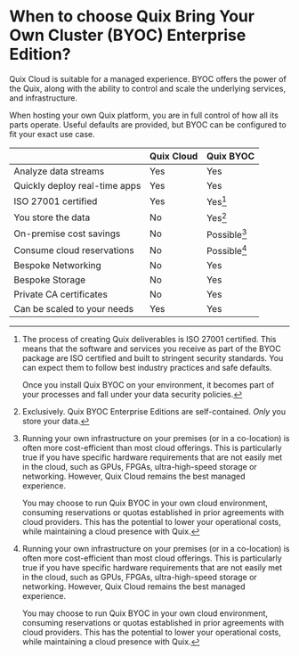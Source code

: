 # When to choose Quix Bring Your Own Cluster (BYOC) Enterprise Edition?

Quix Cloud is suitable for a managed experience. BYOC offers the power of the Quix, along with the ability to control and scale the underlying services, and infrastructure. 

When hosting your own Quix platform, you are in full control of how all its parts operate. Useful defaults are provided, but BYOC can be configured to fit your exact use case.

| | Quix Cloud | Quix BYOC |
|----|----|----|
| Analyze data streams | Yes   | Yes |
| Quickly deploy real-time apps | Yes   | Yes |
| ISO 27001 certified | Yes   | Yes[^1] |
| You store the data | No | Yes[^2] |
| On-premise cost savings | No | Possible[^3] |
| Consume cloud reservations | No | Possible[^3] |
| Bespoke Networking | No | Yes |
| Bespoke Storage | No | Yes |
| Private CA certificates | No | Yes |
| Can be scaled to your needs | Yes | Yes |

[^1]:
    The process of creating Quix deliverables is ISO 27001 certified. This means that the software and services you receive as part of the BYOC package are ISO certified and built to stringent security standards. You can expect them to follow best industry practices and safe defaults.

    Once you install Quix BYOC on your environment, it becomes part of your processes and fall under your data security policies.

[^2]:
    Exclusively. Quix BYOC Enterprise Editions are self-contained. _Only_ you store your data.

[^3]:
    Running your own infrastructure on your premises (or in a co-location) is often more cost-efficient than most cloud offerings. This is particularly true if you have specific hardware requirements that are not easily met in the cloud, such as GPUs, FPGAs, ultra-high-speed storage or networking. However, Quix Cloud remains the best managed experience.

    You may choose to run Quix BYOC in your own cloud environment, consuming reservations or quotas established in prior agreements with cloud providers. This has the potential to lower your operational costs, while maintaining a cloud presence with Quix. 
